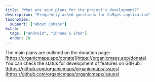 ```yaml
---
title: "What are your plans for the project's development?"
description: "Frequently asked questions for CoMaps application"
taxonomies:
  support: ["About CoMaps"]
extra:
  tags: ["Android", "iPhone & iPad"]
  order: 20
---
```


The main plans are outlined on the donation page:  
[https://organicmaps.app/donate](https://organicmaps.app/donate)  
You can check the status for development of features on GitHub:  
[https://github.com/organicmaps/organicmaps/issues](https://github.com/organicmaps/organicmaps/issues)
